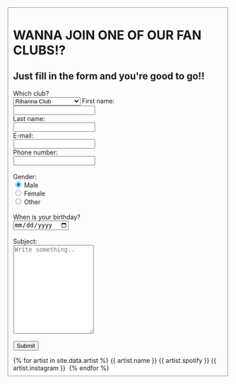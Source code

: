 <div class="register">
<fieldset>
<h1>WANNA JOIN ONE OF OUR FAN CLUBS!?</h1>
<h2>Just fill in the form and you're good to go!!</h2>
<form>
    Which club?<br>
    <select name="club">
    <option value="riri">Rihanna Club</option>
    <option value="mb">Michael Bublé Club</option>
    <option value="mj">Michael Jackson Club</option>
    </select>
    First name:<br>
    <input type="text" name="firstname" required>
    <br>
    Last name:<br>
    <input type="text" name="lastname" required><br>
    E-mail:<br>
    <input type="text" name="mail" required><br>
    Phone number:<br>
    <input type="tel" name="phone number" title="Vinsamlegast skráið aðeins tölustafi" required><br>
    <br>
    Gender:<br>
    <input type="radio" name="gender" value="male" checked> Male<br>
    <input type="radio" name="gender" value="female"> Female<br>
    <input type="radio" name="gender" value="other"> Other<br>
    <br>
    When is your birthday?<br>
    <input type="date" data-date="" data-date-format="DD MMMM YYYY" required><br>
    <br>
    Subject: <br>
    <textarea id="subject" name="subject" placeholder="Write something.." style="height:200px"></textarea><br>
    <br>
    <input type="submit" value="Submit">
  </form>

<nav>
{% for artist in site.data.artist %}
    {{ artist.name }}
    {{ artist.spotify }}
    {{ artist.instagram }}
    <img src="../assets/images/{{ artist.image }}" alt="">
{% endfor %}
</nav>